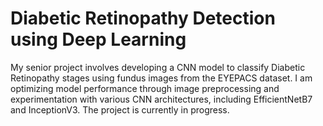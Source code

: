 # Diabetic Retinopathy Detection using Deep Learning

My senior project involves developing a CNN model to classify Diabetic Retinopathy stages using fundus images from the EYEPACS dataset. 
I am optimizing model performance through image preprocessing and experimentation with various CNN architectures,
including EfficientNetB7 and InceptionV3. The project is currently in progress.
